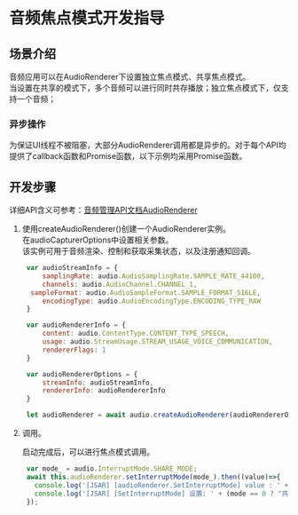 # 音频焦点模式开发指导

## 场景介绍

音频应用可以在AudioRenderer下设置独立焦点模式、共享焦点模式。<br>
当设置在共享的模式下，多个音频可以进行同时共存播放；独立焦点模式下，仅支持一个音频；

### 异步操作

为保证UI线程不被阻塞，大部分AudioRenderer调用都是异步的。对于每个API均提供了callback函数和Promise函数，以下示例均采用Promise函数。

## 开发步骤

详细API含义可参考：[音频管理API文档AudioRenderer](../reference/apis/js-apis-audio.md#audiorenderer8)


1. 使用createAudioRenderer()创建一个AudioRenderer实例。<br>
   在audioCapturerOptions中设置相关参数。<br>
   该实例可用于音频渲染、控制和获取采集状态，以及注册通知回调。<br>

   ```js
    var audioStreamInfo = {
        samplingRate: audio.AudioSamplingRate.SAMPLE_RATE_44100,
        channels: audio.AudioChannel.CHANNEL_1,
     sampleFormat: audio.AudioSampleFormat.SAMPLE_FORMAT_S16LE,
        encodingType: audio.AudioEncodingType.ENCODING_TYPE_RAW
    }
   
    var audioRendererInfo = {
        content: audio.ContentType.CONTENT_TYPE_SPEECH,
        usage: audio.StreamUsage.STREAM_USAGE_VOICE_COMMUNICATION,
        rendererFlags: 1
    }
   
    var audioRendererOptions = {
        streamInfo: audioStreamInfo,
        rendererInfo: audioRendererInfo
    }
   
    let audioRenderer = await audio.createAudioRenderer(audioRendererOptions);
   ```

2. 调用。
   
   启动完成后，可以进行焦点模式调用。<br>

   ```js
    var mode_ = audio.InterruptMode.SHARE_MODE;
    await this.audioRenderer.setInterruptMode(mode_).then((value)=>{
      console.log('[JSAR] [audioRenderer.SetInterruptMode] value : ' + value);
      console.log('[JSAR] [SetInterruptMode] 设置: ' + (mode == 0 ? "共享模式":"独立焦点模式") + "成功" );
    });
   ```

